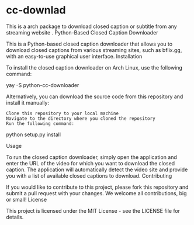 # cc-downlad
This is a arch package to download closed caption or subtitle from any streaming website .
Python-Based Closed Caption Downloader

This is a Python-based closed caption downloader that allows you to download closed captions from various streaming sites, such as bflix.gg, with an easy-to-use graphical user interface.
Installation

To install the closed caption downloader on Arch Linux, use the following command:

yay -S python-cc-downloader

Alternatively, you can download the source code from this repository and install it manually:

    Clone this repository to your local machine
    Navigate to the directory where you cloned the repository
    Run the following command:

python setup.py install

Usage

To run the closed caption downloader, simply open the application and enter the URL of the video for which you want to download the closed caption. The application will automatically detect the video site and provide you with a list of available closed captions to download.
Contributing

If you would like to contribute to this project, please fork this repository and submit a pull request with your changes. We welcome all contributions, big or small!
License

This project is licensed under the MIT License - see the LICENSE file for details.
